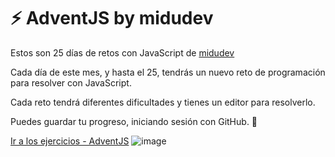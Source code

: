 # :zap: AdventJS by midudev

Estos son 25 días de retos con JavaScript de [midudev](https://twitter.com/midudev/status/1466086682839638016)

Cada día de este mes, y hasta el 25, tendrás un nuevo reto de programación para resolver con JavaScript.

Cada reto tendrá diferentes dificultades y tienes un editor para resolverlo.

Puedes guardar tu progreso, iniciando sesión con GitHub. 🦑

[Ir a los ejercicios - AdventJS]((https://adventjs.dev/))
![image](https://user-images.githubusercontent.com/56648593/144946346-12b4b776-f403-495f-80ec-507f66c63b2a.png)
